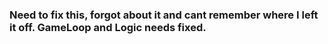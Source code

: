 ### Need to fix this, forgot about it and cant remember where I left it off. GameLoop and Logic needs fixed.

